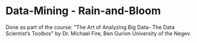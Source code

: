 # Data-Mining - Rain-and-Bloom

Done as part of the course: "The Art of Analyzing Big Data- The Data Scientist’s Toolbox" by Dr. Michael Fire, Ben Gurion University of the Negev.
